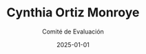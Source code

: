 ---
layout: candidato
title: Cynthia Ortiz Monroye
origin: Poder Judicial
interviewed: false
tags:
- Poder Legislativo
- Mujer
external_url: false
date: 2025-01-01
author: Comité de Evaluación
number: 23

---